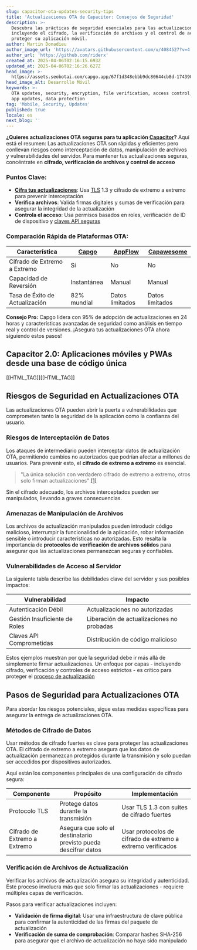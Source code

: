 ```yaml
---
slug: capacitor-ota-updates-security-tips
title: 'Actualizaciones OTA de Capacitor: Consejos de Seguridad'
description: >-
  Descubra las prácticas de seguridad esenciales para las actualizaciones OTA,
  incluyendo el cifrado, la verificación de archivos y el control de acceso para
  proteger su aplicación móvil.
author: Martin Donadieu
author_image_url: 'https://avatars.githubusercontent.com/u/4084527?v=4'
author_url: 'https://github.com/riderx'
created_at: 2025-04-06T02:16:15.693Z
updated_at: 2025-04-06T02:16:26.627Z
head_image: >-
  https://assets.seobotai.com/capgo.app/67f1d348ebbb9dc80644cb8d-1743905786627.jpg
head_image_alt: Desarrollo Móvil
keywords: >-
  OTA updates, security, encryption, file verification, access control, mobile
  app updates, data protection
tag: 'Mobile, Security, Updates'
published: true
locale: es
next_blog: ''
---
```


**¿Quieres actualizaciones OTA seguras para tu aplicación [Capacitor](https://capacitorjscom/)?** Aquí está el resumen: Las actualizaciones OTA son rápidas y eficientes pero conllevan riesgos como interceptación de datos, manipulación de archivos y vulnerabilidades del servidor. Para mantener tus actualizaciones seguras, concéntrate en **cifrado, verificación de archivos y control de acceso**

### Puntos Clave:

-   **[Cifra tus actualizaciones](https://capgo.app/docs/cli/migrations/encryption/)**: Usa [TLS](https://enwikipediaorg/wiki/Transport_Layer_Security) 1.3 y cifrado de extremo a extremo para prevenir interceptación
-   **Verifica archivos**: Valida firmas digitales y sumas de verificación para asegurar la integridad de la actualización
-   **Controla el acceso**: Usa permisos basados en roles, verificación de ID de dispositivo y [claves API seguras](https://capgo.app/docs/webapp/api-keys/)

### Comparación Rápida de Plataformas OTA:

| Característica | [Capgo](https://capgo.app/) | [AppFlow](https://ionicio/appflow/) | [Capawesome](https://cloudcapawesomeio/) |
| --- | --- | --- | --- |
| Cifrado de Extremo a Extremo | Sí | No | No |
| Capacidad de Reversión | Instantánea | Manual | Manual |
| Tasa de Éxito de Actualización | 82% mundial | Datos limitados | Datos limitados |

**Consejo Pro:** Capgo lidera con 95% de adopción de actualizaciones en 24 horas y características avanzadas de seguridad como análisis en tiempo real y control de versiones. ¡Asegura tus actualizaciones OTA ahora siguiendo estos pasos!

## Capacitor 2.0: Aplicaciones móviles y PWAs desde una base de código única

[[HTML_TAG]][[HTML_TAG]]

## Riesgos de Seguridad en Actualizaciones OTA

Las actualizaciones OTA pueden abrir la puerta a vulnerabilidades que comprometen tanto la seguridad de la aplicación como la confianza del usuario.

### Riesgos de Interceptación de Datos

Los ataques de intermediario pueden interceptar datos de actualización OTA, permitiendo cambios no autorizados que podrían afectar a millones de usuarios. Para prevenir esto, el **cifrado de extremo a extremo** es esencial.

> "La única solución con verdadero cifrado de extremo a extremo, otros solo firman actualizaciones" [\[1\]](https://capgo.app/)

Sin el cifrado adecuado, los archivos interceptados pueden ser manipulados, llevando a graves consecuencias.

### Amenazas de Manipulación de Archivos

Los archivos de actualización manipulados pueden introducir código malicioso, interrumpir la funcionalidad de la aplicación, robar información sensible o introducir características no autorizadas. Esto resalta la importancia de **protocolos de verificación de archivos sólidos** para asegurar que las actualizaciones permanezcan seguras y confiables.

### Vulnerabilidades de Acceso al Servidor

La siguiente tabla describe las debilidades clave del servidor y sus posibles impactos:

| Vulnerabilidad | Impacto |
| --- | --- |
| Autenticación Débil | Actualizaciones no autorizadas |
| Gestión Insuficiente de Roles | Liberación de actualizaciones no probadas |
| Claves API Comprometidas | Distribución de código malicioso |

Estos ejemplos muestran por qué la seguridad debe ir más allá de simplemente firmar actualizaciones. Un enfoque por capas - incluyendo cifrado, verificación y controles de acceso estrictos - es crítico para proteger el [proceso de actualización](https://capgo.app/docs/plugin/cloud-mode/manual-update/)

## Pasos de Seguridad para Actualizaciones OTA

Para abordar los riesgos potenciales, sigue estas medidas específicas para asegurar la entrega de actualizaciones OTA.

### Métodos de Cifrado de Datos

Usar métodos de cifrado fuertes es clave para proteger las actualizaciones OTA. El cifrado de extremo a extremo asegura que los datos de actualización permanezcan protegidos durante la transmisión y solo puedan ser accedidos por dispositivos autorizados.

Aquí están los componentes principales de una configuración de cifrado segura:

| Componente | Propósito | Implementación |
| --- | --- | --- |
| Protocolo TLS | Protege datos durante la transmisión | Usar TLS 1.3 con suites de cifrado fuertes |
| Cifrado de Extremo a Extremo | Asegura que solo el destinatario previsto pueda descifrar datos | Usar protocolos de cifrado de extremo a extremo verificados |

### Verificación de Archivos de Actualización

Verificar los archivos de actualización asegura su integridad y autenticidad. Este proceso involucra más que solo firmar las actualizaciones - requiere múltiples capas de verificación.

Pasos para verificar actualizaciones incluyen:

-   **Validación de firma digital**: Usar una infraestructura de clave pública para confirmar la autenticidad de las firmas del paquete de actualización
-   **Verificación de suma de comprobación**: Comparar hashes SHA-256 para asegurar que el archivo de actualización no haya sido manipulado